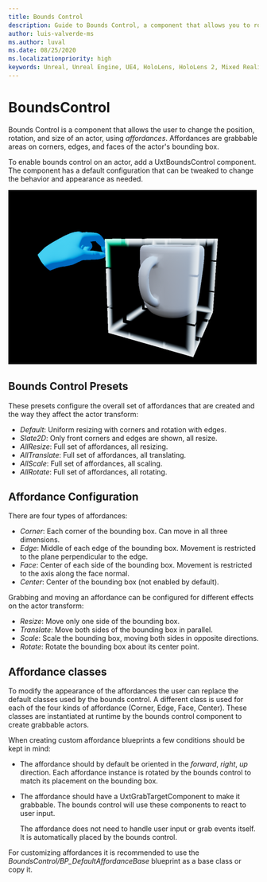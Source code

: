 ```yaml
---
title: Bounds Control
description: Guide to Bounds Control, a component that allows you to rotate, translate and scale an actor using affordances.
author: luis-valverde-ms
ms.author: luval
ms.date: 08/25/2020
ms.localizationpriority: high
keywords: Unreal, Unreal Engine, UE4, HoloLens, HoloLens 2, Mixed Reality, development, MRTK, UXT, UX Tools, bounds control, bounding box
---
```


# BoundsControl

Bounds Control is a component that allows the user to change the position, rotation, and size of an actor, using _affordances_. Affordances are grabbable areas on corners, edges, and faces of the actor's bounding box.

To enable bounds control on an actor, add a UxtBoundsControl component. The component has a default configuration that can be tweaked to change the behavior and appearance as needed.

![FollowComponent](Images/BoundsControl.png)

## Bounds Control Presets

These presets configure the overall set of affordances that are created and the way they affect the actor transform:

* _Default_: Uniform resizing with corners and rotation with edges.
* _Slate2D_: Only front corners and edges are shown, all resize.
* _AllResize_: Full set of affordances, all resizing.
* _AllTranslate_: Full set of affordances, all translating.
* _AllScale_: Full set of affordances, all scaling.
* _AllRotate_: Full set of affordances, all rotating.

## Affordance Configuration

There are four types of affordances:
* _Corner_: Each corner of the bounding box. Can move in all three dimensions.
* _Edge_: Middle of each edge of the bounding box. Movement is restricted to the plane perpendicular to the edge.
* _Face_: Center of each side of the bounding box. Movement is restricted to the axis along the face normal.
* _Center_: Center of the bounding box (not enabled by default).

Grabbing and moving an affordance can be configured for different effects on the actor transform:
* _Resize_: Move only one side of the bounding box.
* _Translate_: Move both sides of the bounding box in parallel.
* _Scale_: Scale the bounding box, moving both sides in opposite directions.
* _Rotate_: Rotate the bounding box about its center point.

## Affordance classes

To modify the appearance of the affordances the user can replace the default classes used by the bounds control. A different class is used for each of the four kinds of affordance (Corner, Edge, Face, Center). These classes are instantiated at runtime by the bounds control component to create grabbable actors.

When creating custom affordance blueprints a few conditions should be kept in mind:
* The affordance should by default be oriented in the _forward_, _right_, _up_ direction. Each affordance instance is rotated by the bounds control to match its placement on the bounding box.
* The affordance should have a UxtGrabTargetComponent to make it grabbable. The bounds control will use these components to react to user input.

  The affordance does not need to handle user input or grab events itself. It is automatically placed by the bounds control.

For customizing affordances it is recommended to use the _BoundsControl/BP_DefaultAffordanceBase_ blueprint as a base class or copy it.
